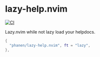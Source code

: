 # lazy-help.nvim
[![CI](https://github.com/phanen/lazy-help.nvim/actions/workflows/ci.yml/badge.svg?branch=master)](https://github.com/phanen/lazy-help.nvim/actions/workflows/ci.yml)

Lazy.nvim while not lazy load your helpdocs.
```lua
{
  "phanen/lazy-help.nvim", ft = "lazy",
},
```
